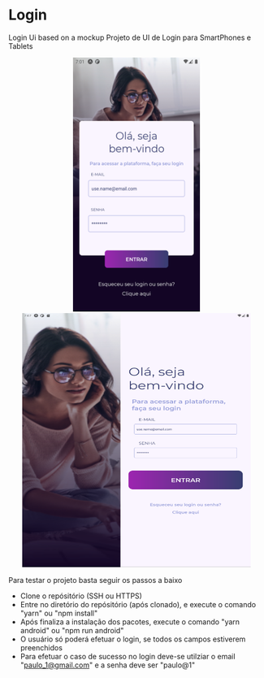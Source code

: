 # Login
Login Ui based on a mockup 
Projeto de UI de Login para SmartPhones e Tablets

<p align="center">
  <img height="500" width="250" src="https://github.com/pauloarn/login/blob/master/prints/Screenshot_1613718088.png">
  <img height="500" width="450" src="https://github.com/pauloarn/login/blob/master/prints/Screenshot_1613718467.png">
</p>

Para testar o projeto basta seguir os passos a baixo
* Clone o repósitório (SSH ou HTTPS)
* Entre no diretório do repósitório (após clonado), e execute o comando "yarn" ou  "npm install"
* Após finaliza a instalação dos pacotes, execute o comando "yarn android" ou "npm run android"
* O usuário só poderá efetuar o login, se todos os campos estiverem preenchidos
* Para efetuar o caso de sucesso no login deve-se utilziar o email "paulo_1@gmail.com" e a senha deve ser "paulo@1"
